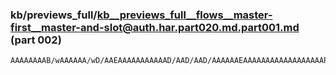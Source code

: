 ### kb/previews_full/kb__previews_full__flows__master-first__master-and-slot@auth.har.part020.md.part001.md (part 002)

```md
AAAAAAAAB/wAAAAAA/wD/AAEAAAAAAAAAAAD/AAD/AAD/AAAAAAEAAAAAAAAAAAAAAAAAAP8A/wABAAAAAAAAAAAA/wAAAQA
```

```
